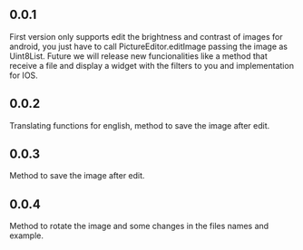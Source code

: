 ## 0.0.1
First version only supports edit the brightness and contrast of images for android, you just have to
call PictureEditor.editImage passing the image as Uint8List. Future we will release new funcionalities
like a method that receive a file and display a widget with the filters to you and implementation
for IOS.  

## 0.0.2
Translating functions for english, method to save the image after edit.

## 0.0.3
Method to save the image after edit.

## 0.0.4 
Method to rotate the image and some changes in the files names and example.
